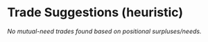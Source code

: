 # Trade Suggestions (heuristic)

_No mutual-need trades found based on positional surpluses/needs._
